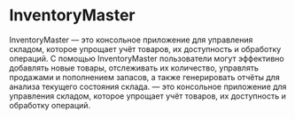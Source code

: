 # InventoryMaster
InventoryMaster — это консольное приложение для управления складом, которое упрощает учёт товаров, их доступность и обработку операций. С помощью InventoryMaster пользователи могут эффективно добавлять новые товары, отслеживать их количество, управлять продажами и пополнением запасов, а также генерировать отчёты для анализа текущего состояния склада. — это консольное приложение для управления складом, которое упрощает учёт товаров, их доступность и обработку операций.
